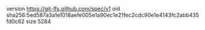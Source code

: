 version https://git-lfs.github.com/spec/v1
oid sha256:5ed587a3a1e1018aefe005e1a90ec1e21fec2cdc90e1e4143fc2abb435fd0c62
size 5284
